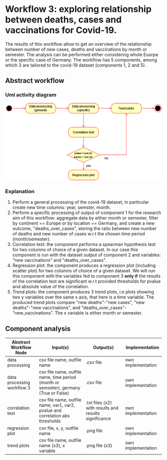 # Workflow 3: exploring relationship between deaths, cases and vaccinations for Covid-19.
The results of this workflow allow to get an overview of the relationship between number of new cases, deaths and vaccinations by month or semester. The analysis can be
performed either considering whole Euorpe or the specific case of Germany. The workflow has 5 components, among which 3 are tailored to the covid-19 dataset (components 1, 2 and 5).
## Abstract workflow
### Uml activity diagram
![Alt text](./Workflow3ActivityDiagram.png)
### Explanation
1. Perform a general processing of the covid-19 dataset, in particular create new time columns: year, semster, month.
2. Perform a specific processing of output of component 1 for the research aim of this workflow: aggregate data by either month or semester, filter by continent == Europe or by location == Germany, and create a new outcome, "deaths_over_cases", storing the ratio between new number of deaths and new number of cases w.r.t the chosen time period (month/semester).
3. Correlation test: the component performs a spearman hypothesis test for two columns of choice of a given dataset. In our case this component is run with the dataset output of component 2 and variables: "new vaccinations" and "deaths_over_cases".
4. Regression plot: the component produces a regression plot (including scatter plot) for two columns of choice of a given dataset. We will run this component with the variables fed to component 3 **only if** the results of the correlation test are significant w.r.t provided thresholds for pvalue and absolute value of the correlation.
5. Trend plots: the component produces 3 trend plots, i.e plots showing two y variables over the same x axis, that here is a time variable. The produced trend plots compare "new deaths"-"new cases", "new deaths"-"new vaccinations", and "deaths_over_cases"-"new_vaccinations". The x variable is either month or semester. 

## Component analysis

| Abstract Workflow Node                  | Input(s)     | Output(s)                 | Implementation     |
|-----------------------------------------|--------------|---------------------------|--------------------|
| data processing            | csv file name, outfile name | .csv file         | own implementation  |
| data processing workflow 3                 | csv file name, outfile name, time period (month or semseter), germany (True or False)  | .csv file   | own implementation |
| correlation test                         | csv file name, outfile name, var1, var2,  pvalue and correlation abs thresholds     | .txt files (x2) with results and results significance     | own implementation |
| regression plot                   | csv file, x, y, outfile name    | .png  file | own implementation |
| trend plots                    | csv file name, outfile name (x3),  x variable     | .png file  (x3)            | own implementation |


